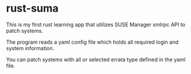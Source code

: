 # rust-suma
This is my first rust learning app that utilizes SUSE Manager xmlrpc API to patch systems.

The program reads a yaml config file which holds all required login and system information.

You can patch systems with all or selected errata type defined in the yaml file.
